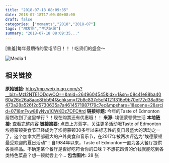 ```yaml
---
title: "2018-07-18 08:09:35"
date: 2018-07-18T17:00:00+08:00
draft: false
categories: ["moments","2018","2018-07"]
tags: ["朋友圈","生活记录"]
summary: "2018-07-18 08:09:35..."
---
```


[害羞]每年最期待的爱屯节日！！！吃货们的盛会～

![Media 1](/Moments/photos/2018-07-18/201807180809350.jpg)

## 相关链接

**原始链接:** http://mp.weixin.qq.com/s?__biz=MzI2NTE1ODgwOQ==&mid=2649604545&idx=1&sn=08c41e88ba4060a26c26a8aac8fbb94f&chksm=f2b8c837c5cf4121f316e9b70ef72d38a95e473a28a526f2d5730635a7a4614571987f79c7ec&mpshare=1&scene=2&srcid=0718mFyw88yNve1CWKDz7OFC#rd
**链接标题:** 今年的Taste of Edmonton居然改到了这里举行？！现在购票还有优惠哦！！
**来源:** 埃德蒙顿微生活
**本地链接:** [查看完整内容](/link_content/2018/07/2018-07-18-7/link_content/)
**链接摘要:** 点击上方蓝字，关注更多活动哦Taste of Edmonton埃德蒙顿美食节已经成为了埃德蒙顿30多年以来标志性的夏日最盛大的活动之一了，这个加拿大西部最大的户外美食和音乐节，在2017年被两次评选为“埃德蒙顿最受欢迎的夏日活动”！自1984年以来，Taste of Edmonton一直为各大餐厅提供各类样品。不确定某个餐厅是否好吃符合你的口味？不想花昂贵的价钱就能吃到各类特色菜品？想一顿就尝上个...
**包含图片:** 28 张

